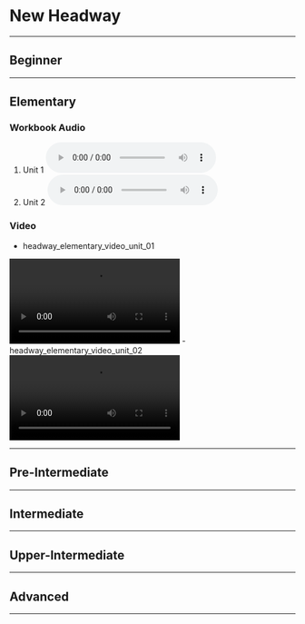 # New Headway

---

## Beginner

---

## Elementary

### Workbook Audio

1. Unit 1 <audio src="./elementary/hw4e_elem_wbu01-08_part_1.mp3" controls="controls"></audio>
2. Unit 2 <audio src="./elementary/hw4e_elem_wbu01-08_part_1.mp3" controls="controls"></audio>

### Video

- headway_elementary_video_unit_01 
<video controls="controls">
    <source src="elementary/hw4e_elem_video_u01.mp4" type="video/mp4" />
</video>
- headway_elementary_video_unit_02 
<video controls="controls">
    <source src="elementary/hw4e_elem_video_u01.mp4" type="video/mp4" />
</video>

---

## Pre-Intermediate

---

## Intermediate

---

## Upper-Intermediate

---

## Advanced

---
